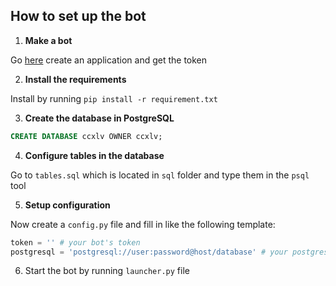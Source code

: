 
## How to set up the bot
1. **Make a bot**

Go [here](https://discord.com/developers/applications) create an application and get the token

2. **Install the requirements**

Install by running `pip install -r requirement.txt`

3. **Create the database in PostgreSQL**

```sql
CREATE DATABASE ccxlv OWNER ccxlv;
```
4. **Configure tables in the database**

Go to `tables.sql` which is located in `sql` folder and type them in the `psql` tool

5. **Setup configuration**

Now create a `config.py` file and fill in like the following template:

```py
token = '' # your bot's token
postgresql = 'postgresql://user:password@host/database' # your postgresql info
```

6. Start the bot by running `launcher.py` file

